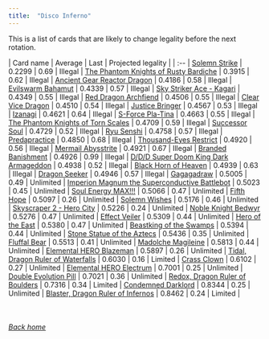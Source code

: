 ```yaml
---
title:  "Disco Inferno"
---
```


This is a list of cards that are likely to change legality before the next rotation.

| Card name | Average | Last | Projected legality |
| :-- |
[Solemn Strike](https://db.ygoprodeck.com/card/?search=Solemn%20Strike) | 0.2299 | 0.69 | Illegal |
[The Phantom Knights of Rusty Bardiche](https://db.ygoprodeck.com/card/?search=The%20Phantom%20Knights%20of%20Rusty%20Bardiche) | 0.3915 | 0.62 | Illegal |
[Ancient Gear Reactor Dragon](https://db.ygoprodeck.com/card/?search=Ancient%20Gear%20Reactor%20Dragon) | 0.4186 | 0.58 | Illegal |
[Evilswarm Bahamut](https://db.ygoprodeck.com/card/?search=Evilswarm%20Bahamut) | 0.4339 | 0.57 | Illegal |
[Sky Striker Ace - Kagari](https://db.ygoprodeck.com/card/?search=Sky%20Striker%20Ace%20-%20Kagari) | 0.4349 | 0.55 | Illegal |
[Red Dragon Archfiend](https://db.ygoprodeck.com/card/?search=Red%20Dragon%20Archfiend) | 0.4506 | 0.55 | Illegal |
[Clear Vice Dragon](https://db.ygoprodeck.com/card/?search=Clear%20Vice%20Dragon) | 0.4510 | 0.54 | Illegal |
[Justice Bringer](https://db.ygoprodeck.com/card/?search=Justice%20Bringer) | 0.4567 | 0.53 | Illegal |
[Izanagi](https://db.ygoprodeck.com/card/?search=Izanagi) | 0.4621 | 0.64 | Illegal |
[S-Force Pla-Tina](https://db.ygoprodeck.com/card/?search=S-Force%20Pla-Tina) | 0.4663 | 0.55 | Illegal |
[The Phantom Knights of Torn Scales](https://db.ygoprodeck.com/card/?search=The%20Phantom%20Knights%20of%20Torn%20Scales) | 0.4709 | 0.59 | Illegal |
[Successor Soul](https://db.ygoprodeck.com/card/?search=Successor%20Soul) | 0.4729 | 0.52 | Illegal |
[Ryu Senshi](https://db.ygoprodeck.com/card/?search=Ryu%20Senshi) | 0.4758 | 0.57 | Illegal |
[Predapractice](https://db.ygoprodeck.com/card/?search=Predapractice) | 0.4850 | 0.68 | Illegal |
[Thousand-Eyes Restrict](https://db.ygoprodeck.com/card/?search=Thousand-Eyes%20Restrict) | 0.4920 | 0.56 | Illegal |
[Mermail Abysstrite](https://db.ygoprodeck.com/card/?search=Mermail%20Abysstrite) | 0.4921 | 0.67 | Illegal |
[Branded Banishment](https://db.ygoprodeck.com/card/?search=Branded%20Banishment) | 0.4926 | 0.99 | Illegal |
[D/D/D Super Doom King Dark Armageddon](https://db.ygoprodeck.com/card/?search=D/D/D%20Super%20Doom%20King%20Dark%20Armageddon) | 0.4938 | 0.52 | Illegal |
[Black Horn of Heaven](https://db.ygoprodeck.com/card/?search=Black%20Horn%20of%20Heaven) | 0.4939 | 0.63 | Illegal |
[Dragon Seeker](https://db.ygoprodeck.com/card/?search=Dragon%20Seeker) | 0.4946 | 0.57 | Illegal |
[Gagagadraw](https://db.ygoprodeck.com/card/?search=Gagagadraw) | 0.5005 | 0.49 | Unlimited |
[Imperion Magnum the Superconductive Battlebot](https://db.ygoprodeck.com/card/?search=Imperion%20Magnum%20the%20Superconductive%20Battlebot) | 0.5023 | 0.45 | Unlimited |
[Soul Energy MAX!!!](https://db.ygoprodeck.com/card/?search=Soul%20Energy%20MAX!!!) | 0.5066 | 0.47 | Unlimited |
[Fifth Hope](https://db.ygoprodeck.com/card/?search=Fifth%20Hope) | 0.5097 | 0.26 | Unlimited |
[Solemn Wishes](https://db.ygoprodeck.com/card/?search=Solemn%20Wishes) | 0.5176 | 0.46 | Unlimited |
[Skyscraper 2 - Hero City](https://db.ygoprodeck.com/card/?search=Skyscraper%202%20-%20Hero%20City) | 0.5226 | 0.24 | Unlimited |
[Noble Knight Bedwyr](https://db.ygoprodeck.com/card/?search=Noble%20Knight%20Bedwyr) | 0.5276 | 0.47 | Unlimited |
[Effect Veiler](https://db.ygoprodeck.com/card/?search=Effect%20Veiler) | 0.5309 | 0.44 | Unlimited |
[Hero of the East](https://db.ygoprodeck.com/card/?search=Hero%20of%20the%20East) | 0.5380 | 0.47 | Unlimited |
[Beastking of the Swamps](https://db.ygoprodeck.com/card/?search=Beastking%20of%20the%20Swamps) | 0.5394 | 0.44 | Unlimited |
[Stone Statue of the Aztecs](https://db.ygoprodeck.com/card/?search=Stone%20Statue%20of%20the%20Aztecs) | 0.5436 | 0.35 | Unlimited |
[Fluffal Bear](https://db.ygoprodeck.com/card/?search=Fluffal%20Bear) | 0.5513 | 0.41 | Unlimited |
[Madolche Magileine](https://db.ygoprodeck.com/card/?search=Madolche%20Magileine) | 0.5813 | 0.44 | Unlimited |
[Elemental HERO Blazeman](https://db.ygoprodeck.com/card/?search=Elemental%20HERO%20Blazeman) | 0.5897 | 0.26 | Unlimited |
[Tidal, Dragon Ruler of Waterfalls](https://db.ygoprodeck.com/card/?search=Tidal,%20Dragon%20Ruler%20of%20Waterfalls) | 0.6030 | 0.16 | Limited |
[Crass Clown](https://db.ygoprodeck.com/card/?search=Crass%20Clown) | 0.6102 | 0.27 | Unlimited |
[Elemental HERO Electrum](https://db.ygoprodeck.com/card/?search=Elemental%20HERO%20Electrum) | 0.7001 | 0.25 | Unlimited |
[Double Evolution Pill](https://db.ygoprodeck.com/card/?search=Double%20Evolution%20Pill) | 0.7021 | 0.36 | Unlimited |
[Redox, Dragon Ruler of Boulders](https://db.ygoprodeck.com/card/?search=Redox,%20Dragon%20Ruler%20of%20Boulders) | 0.7316 | 0.34 | Limited |
[Condemned Darklord](https://db.ygoprodeck.com/card/?search=Condemned%20Darklord) | 0.8344 | 0.25 | Unlimited |
[Blaster, Dragon Ruler of Infernos](https://db.ygoprodeck.com/card/?search=Blaster,%20Dragon%20Ruler%20of%20Infernos) | 0.8462 | 0.24 | Limited |

<br>

###### [Back home](index)